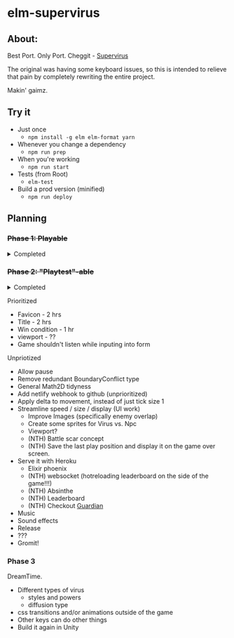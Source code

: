 # elm-supervirus

## About:

Best Port. Only Port.
Cheggit - [Supervirus](http://samgqroberts.com/sylverstudios/games/supervirus/)


The original was having some keyboard issues, so this is intended to relieve that pain by completely rewriting the entire project.

Makin' gaimz.

## Try it

* Just once
  * `npm install -g elm elm-format yarn`
* Whenever you change a dependency
  * `npm run prep`
* When you're working
  * `npm run start`
* Tests (from Root)
  * `elm-test`
* Build a prod version (minified)
  * `npm run deploy`



## Planning

### ~~Phase 1: Playable~~

  <details>
  <summary>Completed</summary>

  * ~~Replace favicon & only page~~
  * ~~Collision detection~~
  * ~~Boundaries~~
  * ~~Scoring~~
  * ~~Smooth borders~~
  * ~~Enemy Movement~~
    * ~~Enemy wall bounce~~
    * ~~random in play~~
    * ~~Enemy random velocity on spawn~~
    * ~~Fuzzy test for enemy movement (within boundary, velocity stays at same abs val)~~
  * ~~Automated Enemy Spawning~~
  * ~~Apply velocity and acceleration to user~~
  * ~~Move the clock into the game.~~
    * ~~If we are in the start state or gameOver state, the clock isn't running~~
    * ~~Subscriptions only apply during Playing state~~
  * ~~Implement Slide with running velocity (tangent projection)~~
  * ~~Improve pacing (user is WAY TOO FAST)~~
  * ~~Deploy with netlify!~~
  * ~~Play tests (private beta (add email address) Sam, RJ, Pete, Dave)~~

  </details>


### ~~Phase 2: "Playtest"-able~~

  <details>
  <summary>Completed</summary>

  * ~~Restart keybind - 1 hr~~
  * ~~Scoring (combo tracking) - 6hrs~~
    * ~~Score tracking from eating~~
    * ~~Metabolism (combo)~~
    * ~~Metabolism indicator (visual, not just words)~~
    * ~~Apply metabolism to acceleration~~
  * ~~Add google analytics - 1 hr~~
  * ~~Scenes~~
    * ~~Lobby (controls & scoring) - 2hrs~~
    * ~~GameOver (stats n' restart) - 1 hr~~
  * Layout
    * ~~AgStudios logo - 1 hr~~
    * ~~Github Link - 1 hr~~
  * ~~Dish sizing~~
    * ~~Larger - 1hr~~
  * ~~Feedback on form submit - 1hr~~

  </details>

Prioritized
* Favicon - 2 hrs
* Title - 2 hrs
* Win condition - 1 hr
* viewport - ??
* Game shouldn't listen while inputing into form


 Unpriotized
 * Allow pause
 * Remove redundant BoundaryConflict type
 * General Math2D tidyness
 * Add netlify webhook to github (unprioritized)
 * Apply delta to movement, instead of just tick size 1
 * Streamline speed / size / display (UI work)
   * Improve Images (specifically enemy overlap)
   * Create some sprites for Virus vs. Npc
   * Viewport?
   * (NTH) Battle scar concept
   * (NTH) Save the last play position and display it on the game over screen.
 * Serve it with Heroku
   * Elixir phoenix
   * (NTH) websocket (hotreloading leaderboard on the side of the game!!!)
   * (NTH) Absinthe
   * (NTH) Leaderboard
   * (NTH) Checkout [Guardian](https://github.com/ueberauth/guardian)
 * Music
 * Sound effects
 * Release
 * ???
 * Gromit!


### Phase 3
DreamTime.

* Different types of virus
  * styles and powers
  * diffusion type
* css transitions and/or animations outside of the game
* Other keys can do other things
* Build it again in Unity

